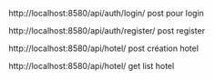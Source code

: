 http://localhost:8580/api/auth/login/ post pour login

http://localhost:8580/api/auth/register/ post register

http://localhost:8580/api/hotel/ post création hotel

http://localhost:8580/api/hotel/ get list hotel

